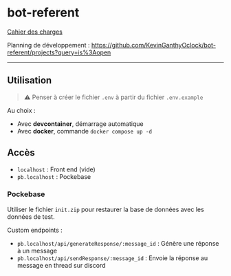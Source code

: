 # bot-referent

[Cahier des charges](https://www.notion.so/kevinoclock/Bot-r-f-rent-Cahier-des-charges-1207207cb7d2800898d5d38a3d17bc0b)

Planning de développement : <https://github.com/KevinGanthyOclock/bot-referent/projects?query=is%3Aopen>

---

## Utilisation

> :warning: Penser à créer le fichier `.env` à partir du fichier `.env.example`

Au choix :

* Avec **devcontainer**, démarrage automatique
* Avec **docker**, commande `docker compose up -d`

## Accès

* `localhost` : Front end (vide)
* `pb.localhost` : Pockebase

### Pockebase

Utiliser le fichier `init.zip` pour restaurer la base de données avec les données de test.

Custom endpoints :

* `pb.localhost/api/generateResponse/:message_id` : Génère une réponse à un message
* `pb.localhost/api/sendResponse/:message_id` : Envoie la réponse au message en thread sur discord